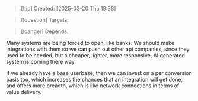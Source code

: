 
>[!tip] Created: [2025-03-20 Thu 19:38]

>[!question] Targets: 

>[!danger] Depends: 

Many systems are being forced to open, like banks.  We should make integrations with them so we can push out other api companies, since they used to be needed, but a cheaper, lighter, more responsive, AI generated system is coming there way.

If we already have a base userbase, then we can invest on a per conversion basis too, which increases the chances that an integration will get done, and offers more breadth, which is like network connections in terms of value delivery.